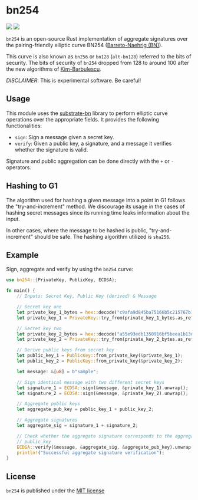 # bn254
[![](https://img.shields.io/crates/v/bn254.svg)](https://crates.io/crates/bn254) [![](https://docs.rs/bn254/badge.svg)](https://docs.rs/bn254)

`bn254` is an open-source Rust implementation of aggregate signatures over the pairing-friendly elliptic curve BN254 ([Barreto-Naehrig (BN)](https://www.cryptojedi.org/papers/pfcpo.pdf)).

This curve is also known as `bn256` or `bn128` (`alt-bn128`) referred to the bits of security. The bits of security of `bn254` dropped from 128 to around 100 after the new algorithms of [Kim-Barbulescu](https://eprint.iacr.org/2015/1027.pdf).

_DISCLAIMER_: This is experimental software. Be careful!

## Usage

This module uses the [substrate-bn](https://github.com/paritytech/bn) library to perform elliptic curve operations over the appropriate fields. It provides the following functionalities:

* `sign`: Sign a message given a secret key.
* `verify`: Given a public key, a signature, and a message it verifies whether the signature is valid.

Signature and public aggregation can be done directly with the `+` or `-` operators.

## Hashing to G1

The algorithm used for hashing a given message into a point in G1 follows the "try-and-increment" method. We discourage its usage in the cases of hashing secret messages since its running time leaks information about the input.

In other cases, where the message to be hashed is public, "try-and-increment" should be safe. The hashing algorithm utilized is `sha256`.

## Example

Sign, aggregate and verify by using the `bn254` curve:

```rust
use bn254::{PrivateKey, PublicKey, ECDSA};

fn main() {
    // Inputs: Secret Key, Public Key (derived) & Message

    // Secret key one
    let private_key_1_bytes = hex::decode("c9afa9d845ba75166b5c215767b1d6934e50c3db36e89b127b8a622b120f6721").unwrap();
    let private_key_1 = PrivateKey::try_from(private_key_1_bytes.as_ref()).unwrap();

    // Secret key two
    let private_key_2_bytes = hex::decode("a55e93edb1350916bf5beea1b13d8f198ef410033445bcb645b65be5432722f1").unwrap();
    let private_key_2 = PrivateKey::try_from(private_key_2_bytes.as_ref()).unwrap();

    // Derive public keys from secret key
    let public_key_1 = PublicKey::from_private_key(&private_key_1);
    let public_key_2 = PublicKey::from_private_key(&private_key_2);

    let message: &[u8] = b"sample";

    // Sign identical message with two different secret keys
    let signature_1 = ECDSA::sign(&message, &private_key_1).unwrap();
    let signature_2 = ECDSA::sign(&message, &private_key_2).unwrap();

    // Aggregate public keys
    let aggregate_pub_key = public_key_1 + public_key_2;

    // Aggregate signatures
    let aggregate_sig = signature_1 + signature_2;

    // Check whether the aggregate signature corresponds to the aggregated
    // public_key
    ECDSA::verify(&message, &aggregate_sig, &aggregate_pub_key).unwrap();
    println!("Successful aggregate signature verification");
}
```

## License

`bn254` is published under the [MIT license](https://github.com/sedaprotocol/bn254/blob/main/LICENSE.md)